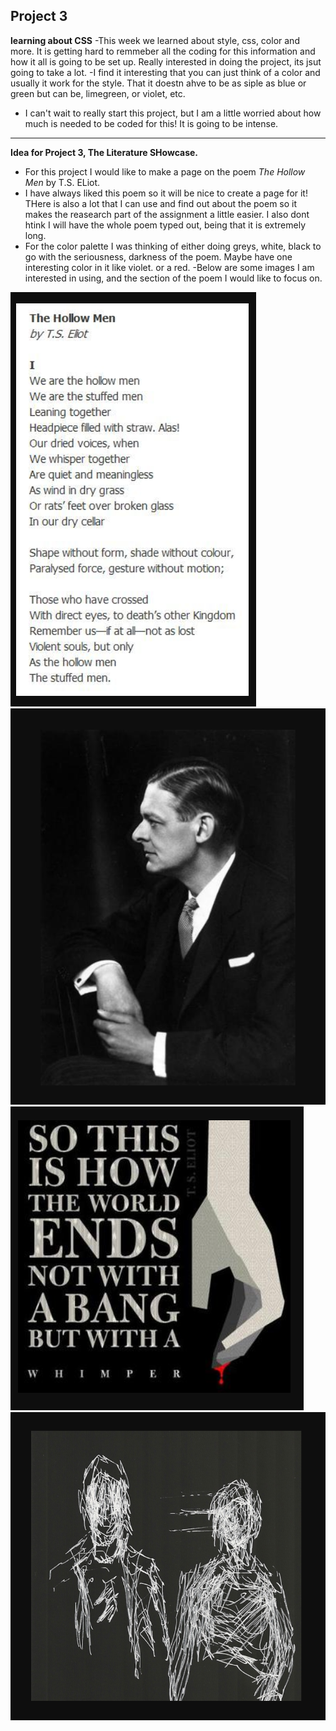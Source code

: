 ## Project 3
**learning about CSS**
-This week we learned about style, css, color and more. It is getting hard to remmeber all the coding for this information and how it all is going to be set up. Really interested in doing the project, its jsut going to take a lot.
-I find it interesting that you can just think of a color and usually it work for the style. That it doestn ahve to be as siple as blue or green but can be, limegreen, or violet, etc.
- I can't wait to really start this project, but I am a little worried about how much is needed to be coded for this! It is going to be intense.
***
**Idea for Project 3, The Literature SHowcase.**
- For this project I would like to make a page on the poem *The Hollow Men* by T.S. ELiot.
- I have always liked this poem so it will be nice to create a page for it! THere is also a  lot that I can use and find out about the poem so it makes the reasearch part of the assignment a little easier. I also dont htink I will have the whole poem typed out, being that it is extremely long.
- For the color palette I was thinking of either doing greys, white, black to go with the seriousness, darkness of the poem. Maybe have one interesting color in it like violet. or a red.
-Below are some images I am interested in using, and the section of the poem I would like to focus on.

![Screenshot](./images/screenshot-6.png)
![Screenshot](./images/screenshot-7.png)
![Screenshot](./images/screenshot-10.png)
![Screenshot](./images/screenshot-8.png)
